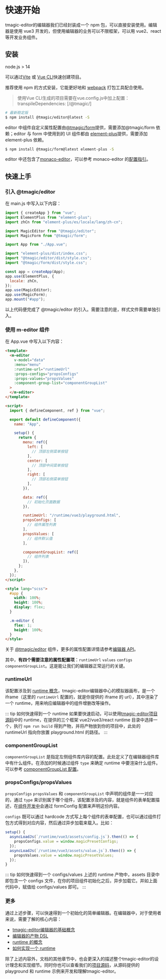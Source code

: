 # 快速开始

tmagic-editor的编辑器我们已经封装成一个 npm 包，可以直接安装使用。编辑器是使用 vue3 开发的，但使用编辑器的业务可以不限框架，可以用 vue2、react 等开发业务组件。

## 安装

node.js > 14

可以通过[Vite](https://github.com/vitejs/vite) 或 [Vue CLI](https://cli.vuejs.org/zh/)快速创建项目。

推荐使用 npm 的方式安装，它能更好地和 [webpack](https://webpack.js.org/) 打包工具配合使用。

> 使用Vue CLI生成的项目需要在vue.config.js中加上配置：transpileDependencies: [/@tmagic/]

```bash
# 最新稳定版
$ npm install @tmagic/editor@latest -S
```

editor 中组件自定义属性配置由[@tmagic/form](advanced/magic-form.html)提供，需要添加@tmagic/form 依赖；editor 与 form 中使用到的 UI 组件都由 [element-plus](https://element-plus.org/)提供，需要添加 element-plus 依赖。

```bash
$ npm install @tmagic/form@latest element-plus -S
```

editor 中还包含了[monaco-editor](https://github.com/microsoft/monaco-editor)，可以参考 monaco-editor 的[配置指引](https://github.com/microsoft/monaco-editor/blob/main/docs/integrate-esm.md)。

## 快速上手

### 引入 @tmagic/editor

在 main.js 中写入以下内容：

```js
import { createApp } from "vue";
import ElementPlus from "element-plus";
import zhCn from "element-plus/es/locale/lang/zh-cn";

import MagicEditor from "@tmagic/editor";
import MagicForm from "@tmagic/form";

import App from "./App.vue";

import "element-plus/dist/index.css";
import "@tmagic/editor/dist/style.css";
import "@tmagic/form/dist/style.css";

const app = createApp(App);
app.use(ElementPlus, {
  locale: zhCn,
});
app.use(MagicEditor);
app.use(MagicForm);
app.mount("#app");
```

以上代码便完成了 @tmagic/editor 的引入。需要注意的是，样式文件需要单独引入。

### 使用 m-editor 组件

在 App.vue 中写入以下内容：

```html
<template>
  <m-editor
    v-model="data"
    :menu="menu"
    :runtime-url="runtimeUrl"
    :props-configs="propsConfigs"
    :props-values="propsValues"
    :component-group-list="componentGroupList"
  >
  </m-editor>
</template>

<script>
  import { defineComponent, ref } from "vue";

  export default defineComponent({
    name: "App",

    setup() {
      return {
        menu: ref({
          left: [
            // 顶部左侧菜单按钮
          ],
          center: [
            // 顶部中间菜单按钮
          ],
          right: [
            // 顶部右侧菜单按钮
          ],
        }),

        data: ref({
          // 初始化页面数据
        }),

        runtimeUrl: "/runtime/vue3/playground.html",
        propsConfigs: [
          // 组件属性列表
        ],
        propsValues: [
          // 组件默认值
        ],

        componentGroupList: ref([
          // 组件列表
        ]),
      };
    },
  });
</script>

<style lang="scss">
  #app {
    width: 100%;
    height: 100%;
    display: flex;
  }

  .m-editor {
    flex: 1;
    height: 100%;
  }
</style>
```

关于 [@tmagic/editor](https://www.npmjs.com/package/@tmagic/editor) 组件，更多的属性配置详情请参考[编辑器 API](../api/editor.md)。

其中，**有四个需要注意的属性配置项**：`runtimeUrl` `values` `configs` `componentGroupList`。这是能让我们的编辑器正常运行的关键。

### runtimeUrl

该配置涉及到 [runtime 概念](conception.html#runtime)，tmagic-editor编辑器中心的模拟器画布，是一个 iframe（这里的 `runtimeUrl` 配置的，就是你提供的 iframe 的 url），其中渲染了一个 runtime，用来响应编辑器中的组件增删改等操作。

::: tip 如何快速得到一个 runtime
如果要快速启动，可以使用[tmagic-editor项目源码](https://github.com/Tencent/tmagic-editor)中的 runtime，在提供的三个框架 vue2/vue3/react runtime 目录中选择一个，执行 `npm run build` 得到产物，并将产物放到你的项目中，此处的 runtimeUrl 指向你放置 playground.html 的路径。
:::

### componentGroupList

`componentGroupList` 是指定左侧组件库内容的配置。此处定义了在编辑器组件库中有什么组件。在添加的时候通过组件 `type` 来确定 runtime 中要渲染什么组件。可以参考 [componentGroupList 配置](../api/editor.html#componentgrouplist)。

### propsConfigs/propsValues

`propsConfigs` `propsValues` 和 `componentGroupList` 中声明的组件是一一对应的，通过 `type` 来识别属于哪个组件，该配置涉及的内容，就是组件的表单配置描述，在[组件开发中](../component/introduction.html#组件开发)会通过 formConfig 配置来声明这份内容。

`configs` 既可以通过 hardcode 方式写上每个组件的表单配置，也可以通过组件打包方式得到对应内容，然后通过异步加载来载入。比如：

```javascript
setup() {
  asyncLoadJs(`/runtime/vue3/assets/config.js`).then(() => {
    propsConfigs.value = window.magicPresetConfigs;
  });
  asyncLoadJs(`/runtime/vue3/assets/value.js`).then(() => {
    propsValues.value = window.magicPresetValues;
  });
}
```

::: tip 如何快速得到一个 configs/values
上述的 runtime 产物中，assets 目录中即包含一个 configs 文件，在你的项目组件初始化之后，异步加载它。并如上面代码中，赋值给 configs/values 即可。
:::

### 更多

通过上述步骤，可以快速得到一个初始化的简单编辑器。在编辑器中，对于使用者来说，需要了解的核心内容：

- [tmagic-editor编辑器的基础概念](conception)
- [编辑器的产物 DSL](../page/introduction.html#编辑器产物-dsl)
- [runtime 的概念](../page/introduction.html)
- [如何实现一个 runtime](../page/advanced.html)

除了上述内容外，文档的其他章节中，也会更深入的描述整个tmagic-editor的设计理念和实现细节。同时你也可以查看我们的[项目源码](https://github.com/Tencent/tmagic-editor)，从源码提供的 playground 和 runtime 示例来开发和理解tmagic-editor。
